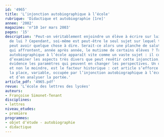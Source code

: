 ```yaml
---
id: '4965'
title: 'L’injonction autobiographique à l’école'
rubrique: 'Didactique et autobiographie [1re]'
annee: '2002'
magazine: 'n°10 1er mars 2003'
pages: '15'
description: 'Peut-on véritablement enjoindre un élève à écrire sur lui, à écrire
  de lui ? Cependant, soi-même est peut-être le seul sujet sur lequel tout un chacun
  peut avoir quelque chose à dire. Serait-ce alors une planche de salut pour des enseignants
  qui affrontent, année après année, le mutisme de certains élèves ? Traiter de l’injonction
  autobiographique à l’école apparaît vite comme un vaste sujet : il convient donc
  d’examiner les aspects très divers que peut revêtir cette injonction, mettre en
  évidence les paramètres qui peuvent en changer les perspectives. Un de ces paramètres,
  et non le moindre, est le facteur historique : cet article s’efforce donc de mesurer
  la place, variable, occupée par l’injonction autobiographique à l’école depuis 1880
  et d’en analyser la portée.'
article_pdf: '4965.pdf'
revue: 'L’école des lettres des lycées'
auteurs:
- Françoise Simonet-Tenant
disciplines:
- lettres
niveau_etudes:
- première
programmes:
- objet d’étude - autobiographie
- didactique
---
```

